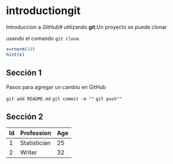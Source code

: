 # introductiongit

Introduccion a *GitHub#* utilizando **git**.Un proyecto se puede clonar 

usando el comando `git clone`.

```r
x=rnorm(10)
hist(x)
```


## Sección 1
 
Pasos para agregar un cambio en GitHub

`git add README.md`
`git commit -m ""`
`git push""`

## Sección 2

|Id | Profession | Age |
|-- | -- | -- |
|1 | Statistician | 25 |
|2 | Writer | 32 |